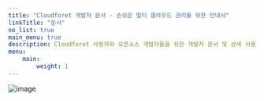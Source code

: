```yaml
---
title: "Cloudforet 개발자 문서 - 손쉬운 멀티 클라우드 관리를 위한 안내서"
linkTitle: "문서"
no_list: true
main_menu: true
description: Cloudforet 사용자와 오픈소스 개발자들을 위한 개발자 문서 및 상세 사용 가이드 페이지입니다.
menu:
    main:
        weight: 1
---
```


![image](/images/documentation/flying-wonny_christmas-version.png)
